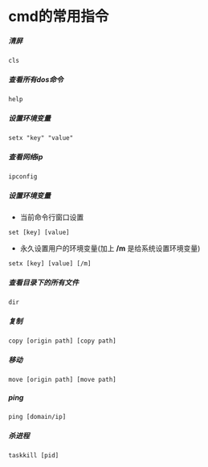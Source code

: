 # cmd的常用指令
##### 清屏
```
cls
```

##### 查看所有dos命令
```
help
```

##### 设置环境变量
```
setx "key" "value"
```

##### 查看网络ip
```
ipconfig
```

##### 设置环境变量
* 当前命令行窗口设置
```
set [key] [value]
```
* 永久设置用户的环境变量(加上 **/m** 是给系统设置环境变量)
```
setx [key] [value] [/m]
```

##### 查看目录下的所有文件
```
dir
```

##### 复制
```
copy [origin path] [copy path]
```

##### 移动
```
move [origin path] [move path]
```

##### ping
```
ping [domain/ip]
```

##### 杀进程
```
taskkill [pid]
```